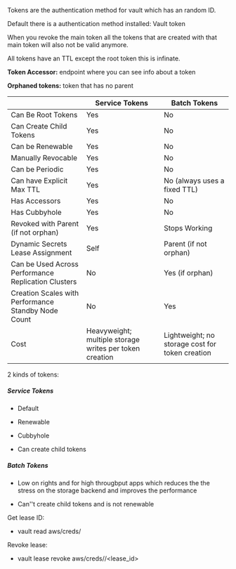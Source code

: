 Tokens are the authentication method for vault which has an random ID.

Default there is a authentication method installed: Vault token

When you revoke the main token all the tokens that are created with that main token will also not be valid anymore. 

All tokens have an TTL except the root token this is infinate. 



**Token Accessor:** endpoint where you can see info about a token

**Orphaned tokens:** token that has no parent

|                                                     | Service Tokens                                          | Batch Tokens                                    |
| --------------------------------------------------- | ------------------------------------------------------- | ----------------------------------------------- |
| Can Be Root Tokens                                  | Yes                                                     | No                                              |
| Can Create Child Tokens                             | Yes                                                     | No                                              |
| Can be Renewable                                    | Yes                                                     | No                                              |
| Manually Revocable                                  | Yes                                                     | No                                              |
| Can be Periodic                                     | Yes                                                     | No                                              |
| Can have Explicit Max TTL                           | Yes                                                     | No (always uses a fixed TTL)                    |
| Has Accessors                                       | Yes                                                     | No                                              |
| Has Cubbyhole                                       | Yes                                                     | No                                              |
| Revoked with Parent (if not orphan)                 | Yes                                                     | Stops Working                                   |
| Dynamic Secrets Lease Assignment                    | Self                                                    | Parent (if not orphan)                          |
| Can be Used Across Performance Replication Clusters | No                                                      | Yes (if orphan)                                 |
| Creation Scales with Performance Standby Node Count | No                                                      | Yes                                             |
| Cost                                                | Heavyweight; multiple storage writes per token creation | Lightweight; no storage cost for token creation |



2 kinds of tokens:

##### Service Tokens

- Default

- Renewable

- Cubbyhole

- Can create child tokens

##### Batch Tokens

- Low on rights and for high througbput apps which reduces the the stress on the storage backend and improves the performance

- Can''t create child tokens and is not renewable





Get lease ID:

- vault read aws/creds/<rolename>

Revoke lease:

- vault lease revoke aws/creds/<rolename>/<lease_id>




